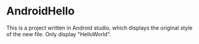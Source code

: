 # AndroidHello 
This is a project written in Android studio, which displays the original style of the new file. Only display "HelloWorld".
